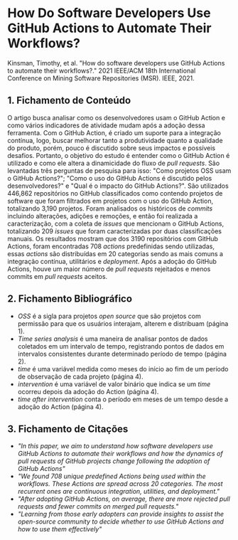 # How Do Software Developers Use GitHub Actions to Automate Their Workflows?

Kinsman, Timothy, et al. "How do software developers use GitHub Actions to automate their workflows?." 2021 IEEE/ACM 18th International Conference on Mining Software Repositories (MSR). IEEE, 2021.

## 1. Fichamento de Conteúdo

O artigo busca analisar como os desenvolvedores usam o GitHub Action e como vários indicadores de atividade mudam após a adoção dessa ferramenta. Com o GitHub Action, é criado um suporte para a integração contínua, logo, buscar melhorar tanto a produtividade quanto a qualidade do produto, porém, pouco é discutido sobre seus impactos e possíveis desafios. Portanto, o objetivo do estudo é entender como o GitHub Action é utilizado e como ele altera a dinamicidade do fluxo de _pull requests_. São levantadas três perguntas de pesquisa para isso: "Como projetos OSS usam o GitHub Actions?"; "Como o uso do GitHub Actions é discutido pelos desenvolvedores?" e "Qual é o impacto do GitHub Actions?". São utilizados 446,862 repositórios no GitHub classificados como contendo projetos de software que foram filtrados em projetos com o uso do GitHub Action, totalizando 3,190 projetos. Foram analisados os históricos de _commits_ incluindo alterações, adições e remoções, e então foi realizada a caracterização, com a coleta de _issues_ que mencionam o GitHub Actions, totalizando 209 _issues_ que foram caracterizadas por duas classificações manuais. Os resultados mostram que dos 3190 repositórios com GitHub Actions, foram encontradas 708 _actions_ predefinidas sendo utilizadas, essas _actions_ são distribuídas em 20 categorias sendo as mais comuns a integração contínua, utilitários e _deployment_. Após a adoção do GitHub Actions, houve um maior número de _pull requests_ rejeitados e menos commits em _pull requests_ aceitos.

## 2. Fichamento Bibliográfico 

* _OSS_ é a sigla para projetos _open source_ que são projetos com permissão para que os usuários interajam, alterem e distribuam (página 1).
* _Time series analysis_ é uma maneira de analisar pontos de dados coletados em um intervalo de tempo, registrando pontos de dados em intervalos consistentes durante determinado período de tempo (página 2).
* _time_ é uma variável medida como meses do início ao fim de um período de observação de cada projeto (página 4).
* _intervention_ é uma variável de valor binário que indica se um _time_ ocorreu depois da adoção do Action (página 4).
* _time after intervention_ conta o período em meses de um tempo desde a adoção do Action (página 4).

## 3. Fichamento de Citações 

* _"In this paper, we aim to understand how software developers use GitHub Actions to automate their workflows and how the dynamics of pull requests of GitHub projects change following the adoption of GitHub Actions"_
* _"We found 708 unique predefined Actions being used within the workflows. These Actions are spread across 20 categories. The most recurrent ones are continuous integration, utilities, and deployment."_
* _"After adopting GitHub Actions, on average, there are more rejected pull requests and fewer commits on merged pull requests."_
* _"Learning from those early adopters can provide insights to assist the open-source community to decide whether to use GitHub Actions and how to use them effectively"_
